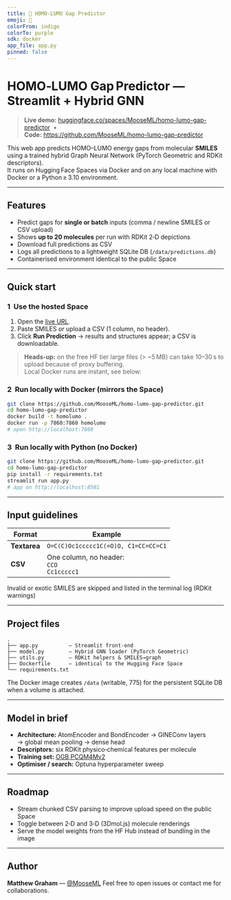 ```yaml
---
title: 🧪 HOMO‑LUMO Gap Predictor
emoji: 🧬
colorFrom: indigo
colorTo: purple
sdk: docker
app_file: app.py
pinned: false
---
```


# HOMO‑LUMO Gap Predictor — Streamlit + Hybrid GNN

> **Live demo:** [huggingface.co/spaces/MooseML/homo-lumo-gap-predictor](https://huggingface.co/spaces/MooseML/homo-lumo-gap-predictor) &nbsp;•&nbsp;  
> **Code:** <https://github.com/MooseML/homo-lumo-gap-predictor>

This web app predicts HOMO–LUMO energy gaps from molecular **SMILES** using a trained hybrid Graph Neural Network (PyTorch Geometric and RDKit descriptors).  
It runs on Hugging Face Spaces via Docker and on any local machine with Docker or a Python ≥ 3.10 environment.

---

## Features

* Predict gaps for **single or batch** inputs (comma / newline SMILES or CSV upload)
* Shows **up to 20 molecules** per run with RDKit 2‑D depictions
* Download full predictions as CSV
* Logs all predictions to a lightweight SQLite DB (`/data/predictions.db`)
* Containerised environment identical to the public Space

---

## Quick start

### 1  Use the hosted Space

1. Open the [live URL](https://huggingface.co/spaces/MooseML/homo-lumo-gap-predictor).  
2. Paste SMILES *or* upload a CSV (1 column, no header).  
3. Click **Run Prediction** → results and structures appear; a CSV is downloadable.

> **Heads‑up:** on the free HF tier large files (> ~5 MB) can take 10–30 s to upload because of proxy buffering.  
> Local Docker runs are instant, see below:

### 2  Run locally with Docker (mirrors the Space)

```bash
git clone https://github.com/MooseML/homo-lumo-gap-predictor.git
cd homo-lumo-gap-predictor
docker build -t homolumo .
docker run -p 7860:7860 homolumo
# open http://localhost:7860
````

### 3  Run locally with Python (no Docker)

```bash
git clone https://github.com/MooseML/homo-lumo-gap-predictor.git
cd homo-lumo-gap-predictor
pip install -r requirements.txt
streamlit run app.py 
# app on http://localhost:8501
```

---

## Input guidelines

| Format       | Example                                        |
| ------------ | ---------------------------------------------- |
| **Textarea** | `O=C(C)Oc1ccccc1C(=O)O, C1=CC=CC=C1`           |
| **CSV**      | One column, no header:<br>`CCO`<br>`Cc1ccccc1` |

Invalid or exotic SMILES are skipped and listed in the terminal log (RDKit warnings)

---

## Project files

```
.
├── app.py          – Streamlit front‑end
├── model.py        – Hybrid GNN loader (PyTorch Geometric)
├── utils.py        – RDKit helpers & SMILES→graph
├── Dockerfile      – identical to the Hugging Face Space
└── requirements.txt
```

The Docker image creates `/data` (writable, 775) for the persistent SQLite DB when a volume is attached.

---

## Model in brief

* **Architecture:** AtomEncoder and BondEncoder → GINEConv layers → global mean pooling → dense head
* **Descriptors:** six RDKit physico‑chemical features per molecule
* **Training set:** [OGB PCQM4Mv2](https://ogb.stanford.edu/docs/lsc/pcqm4mv2/)
* **Optimiser / search:** Optuna hyperparameter sweep

---

## Roadmap

* Stream chunked CSV parsing to improve upload speed on the public Space
* Toggle between 2‑D and 3‑D (3Dmol.js) molecule renderings
* Serve the model weights from the HF Hub instead of bundling in the image

---

## Author

**Matthew Graham** — [@MooseML](https://github.com/MooseML)
Feel free to open issues or contact me for collaborations.



